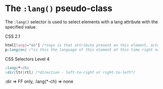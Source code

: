 # The `:lang()` pseudo-class 

The `:lang()` selector is used to select elements with a lang attribute with the specified value.

CSS 2.1

```css
html[lang|="en"] /*says is that attribute present on this element, actually here in the whole document*/
p:lang(en) /*is this the language of this element at this time right now*/
```
CSS Selectors Level 4

```css
:lang(*-ch)
:dir(ltr|rtl) /*direction - left-to-right or right-to-left*/
```
:dir => FF only, :lang(*-ch) => none